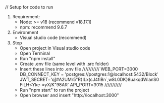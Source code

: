 // Setup for code to run
1. Requirement:
	+ Node: >= v18 (recommend v18.17.1)
	+ npm: recommend 9.6.7
2. Environment
	+ Visual studio code (recommend)
3. Step
	+ Open project in Visual studio code
	+ Open Terminal
	+ Run "npm install"
	+ Create .env file (same level with .src folder)
	+ Insert these lines into .env file
		///////////
		WEB_PORT=3000
		DB_CONNECT_KEY = 'postgres://postgres:1@localhost:5432/Block'
		JWT_SECRET='q]#A2UMr5"R}ILx(cJ4fiBn`,w8L0DK}8uakqdWlanS0FiLH<Yke-=yX/K"98AR'
		API_PORT=3015
		///////////
	+ Run "npm start" to run the project
	+ Open browser and insert "http://localhost:3000"
